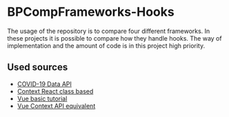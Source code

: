 # BPCompFrameworks-Hooks
The usage of the repository is to compare four different frameworks. In these projects it is possible to compare how they handle hooks. The way of implementation and the amount of code is in this project high priority. 

## Used sources
- [COVID-19 Data API](https://covid19api.com/#)
- [Context React class based](https://dev.to/evangunawan/react-context-the-easy-way-stateful-component-bh0)
- [Vue basic tutorial](https://www.youtube.com/watch?v=4deVCNJq3qc)
- [Vue Context API equivalent](https://techformist.com/global-variables-functions-vue/)